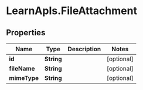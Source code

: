 # LearnApIs.FileAttachment

## Properties
Name | Type | Description | Notes
------------ | ------------- | ------------- | -------------
**id** | **String** |  | [optional] 
**fileName** | **String** |  | [optional] 
**mimeType** | **String** |  | [optional] 
